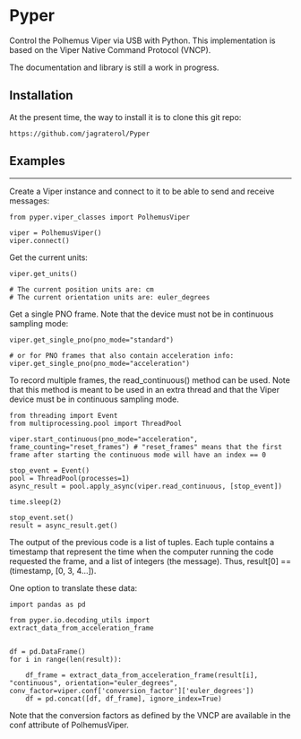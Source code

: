 # Pyper

Control the Polhemus Viper via USB with Python. This implementation is based on the Viper Native Command Protocol (VNCP).

The documentation and library is still a work in progress.

## Installation
At the present time, the way to install it is to clone this git repo:

```
https://github.com/jagraterol/Pyper
```

## Examples
-----------
Create a Viper instance and connect to it to be able to send and receive messages:
```
from pyper.viper_classes import PolhemusViper

viper = PolhemusViper()
viper.connect()
```

Get the current units:
```
viper.get_units()

# The current position units are: cm
# The current orientation units are: euler_degrees
```

Get a single PNO frame. Note that the device must not be in continuous sampling mode:

```
viper.get_single_pno(pno_mode="standard")

# or for PNO frames that also contain acceleration info:
viper.get_single_pno(pno_mode="acceleration")
```

To record multiple frames, the read_continuous() method can be used. Note that this method is meant to be used in an extra thread and that the Viper device must be in continuous sampling mode. 
```
from threading import Event
from multiprocessing.pool import ThreadPool

viper.start_continuous(pno_mode="acceleration", frame_counting="reset_frames") # "reset_frames" means that the first frame after starting the continuous mode will have an index == 0

stop_event = Event()
pool = ThreadPool(processes=1)
async_result = pool.apply_async(viper.read_continuous, [stop_event])

time.sleep(2)

stop_event.set()
result = async_result.get()
```
The output of the previous code is a list of tuples. Each tuple contains a timestamp that represent the time when the computer running the code requested the frame, and a list of integers (the message). Thus, result[0] == (timestamp, [0, 3, 4...]).

One option to translate these data:
```
import pandas as pd

from pyper.io.decoding_utils import extract_data_from_acceleration_frame


df = pd.DataFrame()
for i in range(len(result)):

    df_frame = extract_data_from_acceleration_frame(result[i], "continuous", orientation="euler_degrees", conv_factor=viper.conf['conversion_factor']['euler_degrees'])
    df = pd.concat([df, df_frame], ignore_index=True)
```
Note that the conversion factors as defined by the VNCP are available in the conf attribute of PolhemusViper.

